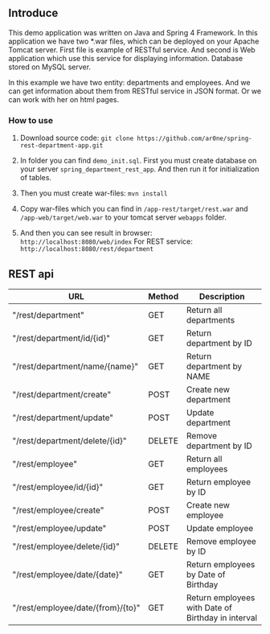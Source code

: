 ## Introduce

This demo application was written on Java and Spring 4 Framework.
In this application we have two *.war files, which can be deployed on your Apache Tomcat server.
First file is example of RESTful service. And second is Web application which use this service for displaying information.
Database stored on MySQL server.

In this example we have two entity: departments and employees. And we can get information about them from RESTful service in JSON format. Or we can work with her on html pages.

### How to use

1. Download source code:
`git clone https://github.com/ar0ne/spring-rest-department-app.git`

2. In folder you can find `demo_init.sql`. First you must create database on your server `spring_department_rest_app`. And then run it for initialization of tables.

3. Then you must create war-files:
`mvn install`

4. Copy war-files which you can find in `/app-rest/target/rest.war` and `/app-web/target/web.war` to your tomcat server `webapps` folder.

5. And then you can see result in browser:
`http://localhost:8080/web/index`
For REST service: `http://localhost:8080/rest/department`

## REST api

| URL                               | Method | Description                                        |
|-----------------------------------|--------|----------------------------------------------------|
| "/rest/department"                | GET    | Return all departments                             |
| "/rest/department/id/{id}"        | GET    | Return department by ID                            |
| "/rest/department/name/{name}"    | GET    | Return department by NAME                          |
| "/rest/department/create"         | POST   | Create new department                              |
| "/rest/department/update"         | POST   | Update department                                  |
| "/rest/department/delete/{id}"    | DELETE | Remove department by ID                            |
| "/rest/employee"                  | GET    | Return all employees                               |
| "/rest/employee/id/{id}"          | GET    | Return employee by ID                              |
| "/rest/employee/create"           | POST   | Create new employee                                |
| "/rest/employee/update"           | POST   | Update employee                                    |
| "/rest/employee/delete/{id}"      | DELETE | Remove employee by ID                              |
| "/rest/employee/date/{date}"      | GET    | Return employees by Date of Birthday               |
| "/rest/employee/date/{from}/{to}" | GET    | Return employees with Date of Birthday in interval |